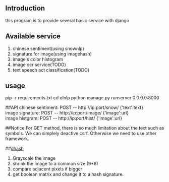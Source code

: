 ## Introduction
this program is to provide several basic service with django

## Available service
1. chinese sentiment(using snownlp) 
2. signature for image(using imagehash)
3. image\'s color histogram
4. image ocr service(TODO)
5. text speech act classification(TODO)


## usage
pip -r requirements.txt
cd olnlp
python manage.py runserver 0.0.0.0:8000

##API
chinese sentiment: 
	POST -- http://ip:port/snow/ {'text':text}  
image signature:
	POST -- http://ip:port/image/ {'image':url}  
image histgram:
	POST -- http://ip:port/hist/ {'image':url}

##Notice
For GET method, there is so much limitation about the text such as symbols.
We can simplely deactive csrf.
Otherwise we need to use other framework.

##[dhash](http://blog.iconfinder.com/detecting-duplicate-images-using-python/)
1. Grayscale the image
2. shrink the image to a common size (9*8)
3. compare adjacent pixels if bigger
4. get boolean matrix and change it to a hash signature.

